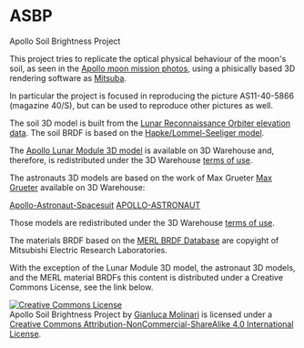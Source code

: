 # ASBP
Apollo Soil Brightness Project

This project tries to replicate the optical physical behaviour of the moon's soil, as seen in the <a rel="projectapolloarchive" href="https://www.flickr.com/photos/projectapolloarchive/">Apollo moon mission photos</a>, using a phisically based 3D rendering software as <a rel="Mitsuba" href="https://www.mitsuba-renderer.org/">Mitsuba</a>.

In particular the project is focused in reproducing the picture AS11-40-5866 (magazine 40/S), but can be used to reproduce other pictures as well.

The soil 3D model is built from the <a rel="LROC"  href="http://wms.lroc.asu.edu/lroc/view_rdr_product/NAC_DTM_APOLLO11_E010N0230">Lunar Reconnaissance Orbiter elevation data</a>. The soil BRDF is based on the <a rel="Apollo-Lunar-Module" href="http://adsabs.harvard.edu/full/1966AJ.....71..333H">Hapke/Lommel-Seeliger model</a>.

The <a rel="Apollo-Lunar-Module" href="https://3dwarehouse.sketchup.com/model/b53f86abe90ec6adba3505261195d5/Apollo-Lunar-Module">Apollo Lunar Module 3D model</a> is available on 3D Warehouse and, therefore, is redistributed under the 3D Warehouse <a rel="terms of use" href="https://3dwarehouse.sketchup.com/tos.html">terms of use</a>.

The astronauts 3D models are based on the work of Max Grueter <a rel="Max Grueter" href="https://3dwarehouse.sketchup.com/user/1601659553860618556857140/MAX-GRUETER?nav=models">Max Grueter</a> available on 3D Warehouse:

<a rel="Apollo-Astronaut-Spacesuit" href="https://3dwarehouse.sketchup.com/model/283a51b718769a62b207e27937b6e503/Apollo-Astronaut-Spacesuit">Apollo-Astronaut-Spacesuit</a> 
<a rel="APOLLO-ASTRONAUT" href="https://3dwarehouse.sketchup.com/model/fde506ac9bafc281780ede780b23cff6/APOLLO-ASTRONAUT">APOLLO-ASTRONAUT</a>

Those models are redistributed under the 3D Warehouse <a rel="terms of use" href="https://3dwarehouse.sketchup.com/tos.html">terms of use</a>.

The materials BRDF based on the <a rel="MERL" href="https://www.merl.com/brdf">MERL BRDF Database</a> are copyight of Mitsubishi Electric Research Laboratories.

With the exception of the Lunar Module 3D model, the astronaut 3D models, and the MERL material BRDFs this content is distributed under a Creative Commons License, see the link below.

<a rel="license" href="http://creativecommons.org/licenses/by-nc-sa/4.0/"><img alt="Creative Commons License" style="border-width:0" src="https://i.creativecommons.org/l/by-nc-sa/4.0/88x31.png" /></a><br /><span xmlns:dct="http://purl.org/dc/terms/" property="dct:title">Apollo Soil Brightness Project</span> by <a xmlns:cc="http://creativecommons.org/ns#" href="https://github.com/kamiokande79/ASBP" property="cc:attributionName" rel="cc:attributionURL">Gianluca Molinari</a> is licensed under a <a rel="license" href="http://creativecommons.org/licenses/by-nc-sa/4.0/">Creative Commons Attribution-NonCommercial-ShareAlike 4.0 International License</a>.
